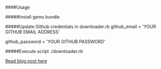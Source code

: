 ####Usage

#####Install gems
bundle

#####Update Github credentials in downloader.rb
github_email = 'YOUR GITHUB EMAIL ADDRESS'

github_password = 'YOUR GITHUB PASSWORD'

#####Execute script
./downloader.rb

[Read blog post here](http://ericlondon.com/2012/10/28/ruby-selenium-script-to-authenticate-to-github-and-download-all-railscasts-pro-videos.html)

